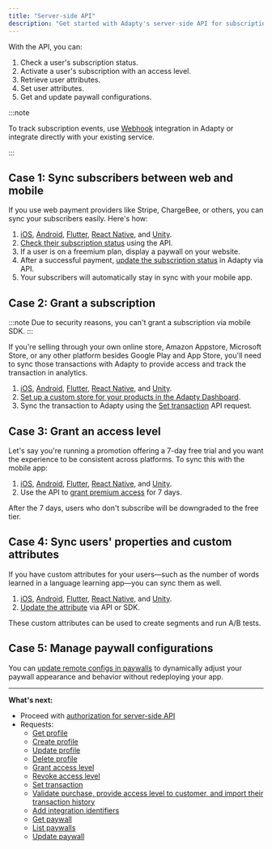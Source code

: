 ```yaml
---
title: "Server-side API"
description: "Get started with Adapty's server-side API for subscription management."
---
```


With the API, you can:

1. Check a user's subscription status.
2. Activate a user's subscription with an access level.
3. Retrieve user attributes.
4. Set user attributes.
5. Get and update paywall configurations.



<p> </p>

:::note

To track subscription events, use [Webhook](webhook) integration in Adapty or integrate directly with your existing service.

:::

## Case 1: Sync subscribers between web and mobile

If you use web payment providers like Stripe, ChargeBee, or others, you can sync your subscribers easily. Here's how:
1. <InlineTooltip tooltip="Assign a unique ID to each user">[iOS](identifying-users), [Android](android-identifying-users), [Flutter](flutter-identifying-users), [React Native](react-native-identifying-users), and [Unity](unity-identifying-users)</InlineTooltip>.
2. [Check their subscription status](ss-get-profile) using the API.
3. If a user is on a freemium plan, display a paywall on your website.
4. After a successful payment, [update the subscription status](ss-set-transaction) in Adapty via API.
5. Your subscribers will automatically stay in sync with your mobile app.

## Case 2: Grant a subscription

:::note
Due to security reasons, you can't grant a subscription via mobile SDK.
::: 

If you're selling through your own online store, Amazon Appstore, Microsoft Store, or any other platform besides Google Play and App Store, you'll need to sync those transactions with Adapty to provide access and track the transaction in analytics.

1. <InlineTooltip tooltip="Assign a unique ID to each user">[iOS](identifying-users), [Android](android-identifying-users), [Flutter](flutter-identifying-users), [React Native](react-native-identifying-users), and [Unity](unity-identifying-users)</InlineTooltip>.
2. [Set up a custom store for your products in the Adapty Dashboard](custom-store).
3. Sync the transaction to Adapty using the [Set transaction](ss-set-transaction) API request.

## Case 3: Grant an access level

Let's say you're running a promotion offering a 7-day free trial and you want the experience to be consistent across platforms. To sync this with the mobile app:

1. <InlineTooltip tooltip="Assign a unique ID to each user">[iOS](identifying-users), [Android](android-identifying-users), [Flutter](flutter-identifying-users), [React Native](react-native-identifying-users), and [Unity](unity-identifying-users)</InlineTooltip>.
2. Use the API to [grant premium access](ss-grant-access-level) for 7 days.

After the 7 days, users who don't subscribe will be downgraded to the free tier.

## Case 4: Sync users' properties and custom attributes

If you have custom attributes for your users—such as the number of words learned in a language learning app—you can sync them as well.

1. <InlineTooltip tooltip="Assign a unique ID to each user">[iOS](identifying-users), [Android](android-identifying-users), [Flutter](flutter-identifying-users), [React Native](react-native-identifying-users), and [Unity](unity-identifying-users)</InlineTooltip>.
2. [Update the attribute](ss-update-profile) via API or SDK.

These custom attributes can be used to create segments and run A/B tests.

## Case 5: Manage paywall configurations

You can [update remote configs in paywalls](ss-update-paywall.md) to dynamically adjust your paywall appearance and behavior without redeploying your app.

---

**What's next:**

- Proceed with [authorization for server-side API](ss-authorization)
- Requests:
  - [Get profile](ss-get-profile)
  - [Create profile](ss-create-profile)
  - [Update profile](ss-update-profile)
  - [Delete profile](ss-delete-profile) 
  - [Grant access level](ss-grant-access-level)
  - [Revoke access level](ss-revoke-access-level)
  - [Set transaction](ss-set-transaction)
  - [Validate purchase, provide access level to customer, and import their transaction history](ss-purchase-in-stripe)
  - [Add integration identifiers](ss-add-integration)
  - [Get paywall](ss-get-paywall)
  - [List paywalls](ss-list-paywalls)
  - [Update paywall](ss-update-paywall)